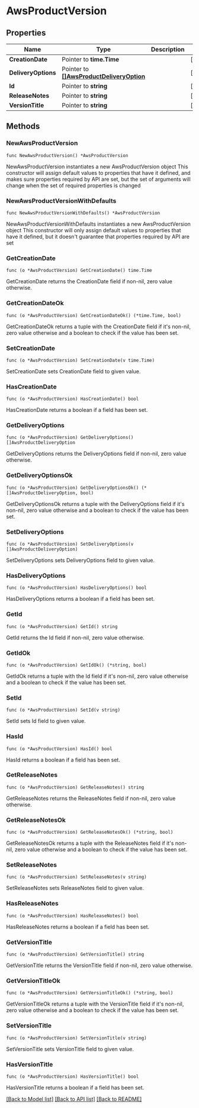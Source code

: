 # AwsProductVersion

## Properties

Name | Type | Description | Notes
------------ | ------------- | ------------- | -------------
**CreationDate** | Pointer to **time.Time** |  | [optional] 
**DeliveryOptions** | Pointer to [**[]AwsProductDeliveryOption**](AwsProductDeliveryOption.md) |  | [optional] 
**Id** | Pointer to **string** |  | [optional] 
**ReleaseNotes** | Pointer to **string** |  | [optional] 
**VersionTitle** | Pointer to **string** |  | [optional] 

## Methods

### NewAwsProductVersion

`func NewAwsProductVersion() *AwsProductVersion`

NewAwsProductVersion instantiates a new AwsProductVersion object
This constructor will assign default values to properties that have it defined,
and makes sure properties required by API are set, but the set of arguments
will change when the set of required properties is changed

### NewAwsProductVersionWithDefaults

`func NewAwsProductVersionWithDefaults() *AwsProductVersion`

NewAwsProductVersionWithDefaults instantiates a new AwsProductVersion object
This constructor will only assign default values to properties that have it defined,
but it doesn't guarantee that properties required by API are set

### GetCreationDate

`func (o *AwsProductVersion) GetCreationDate() time.Time`

GetCreationDate returns the CreationDate field if non-nil, zero value otherwise.

### GetCreationDateOk

`func (o *AwsProductVersion) GetCreationDateOk() (*time.Time, bool)`

GetCreationDateOk returns a tuple with the CreationDate field if it's non-nil, zero value otherwise
and a boolean to check if the value has been set.

### SetCreationDate

`func (o *AwsProductVersion) SetCreationDate(v time.Time)`

SetCreationDate sets CreationDate field to given value.

### HasCreationDate

`func (o *AwsProductVersion) HasCreationDate() bool`

HasCreationDate returns a boolean if a field has been set.

### GetDeliveryOptions

`func (o *AwsProductVersion) GetDeliveryOptions() []AwsProductDeliveryOption`

GetDeliveryOptions returns the DeliveryOptions field if non-nil, zero value otherwise.

### GetDeliveryOptionsOk

`func (o *AwsProductVersion) GetDeliveryOptionsOk() (*[]AwsProductDeliveryOption, bool)`

GetDeliveryOptionsOk returns a tuple with the DeliveryOptions field if it's non-nil, zero value otherwise
and a boolean to check if the value has been set.

### SetDeliveryOptions

`func (o *AwsProductVersion) SetDeliveryOptions(v []AwsProductDeliveryOption)`

SetDeliveryOptions sets DeliveryOptions field to given value.

### HasDeliveryOptions

`func (o *AwsProductVersion) HasDeliveryOptions() bool`

HasDeliveryOptions returns a boolean if a field has been set.

### GetId

`func (o *AwsProductVersion) GetId() string`

GetId returns the Id field if non-nil, zero value otherwise.

### GetIdOk

`func (o *AwsProductVersion) GetIdOk() (*string, bool)`

GetIdOk returns a tuple with the Id field if it's non-nil, zero value otherwise
and a boolean to check if the value has been set.

### SetId

`func (o *AwsProductVersion) SetId(v string)`

SetId sets Id field to given value.

### HasId

`func (o *AwsProductVersion) HasId() bool`

HasId returns a boolean if a field has been set.

### GetReleaseNotes

`func (o *AwsProductVersion) GetReleaseNotes() string`

GetReleaseNotes returns the ReleaseNotes field if non-nil, zero value otherwise.

### GetReleaseNotesOk

`func (o *AwsProductVersion) GetReleaseNotesOk() (*string, bool)`

GetReleaseNotesOk returns a tuple with the ReleaseNotes field if it's non-nil, zero value otherwise
and a boolean to check if the value has been set.

### SetReleaseNotes

`func (o *AwsProductVersion) SetReleaseNotes(v string)`

SetReleaseNotes sets ReleaseNotes field to given value.

### HasReleaseNotes

`func (o *AwsProductVersion) HasReleaseNotes() bool`

HasReleaseNotes returns a boolean if a field has been set.

### GetVersionTitle

`func (o *AwsProductVersion) GetVersionTitle() string`

GetVersionTitle returns the VersionTitle field if non-nil, zero value otherwise.

### GetVersionTitleOk

`func (o *AwsProductVersion) GetVersionTitleOk() (*string, bool)`

GetVersionTitleOk returns a tuple with the VersionTitle field if it's non-nil, zero value otherwise
and a boolean to check if the value has been set.

### SetVersionTitle

`func (o *AwsProductVersion) SetVersionTitle(v string)`

SetVersionTitle sets VersionTitle field to given value.

### HasVersionTitle

`func (o *AwsProductVersion) HasVersionTitle() bool`

HasVersionTitle returns a boolean if a field has been set.


[[Back to Model list]](../README.md#documentation-for-models) [[Back to API list]](../README.md#documentation-for-api-endpoints) [[Back to README]](../README.md)


